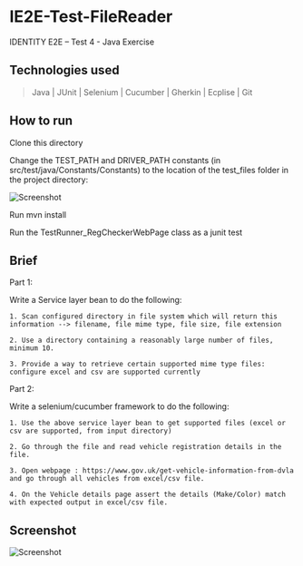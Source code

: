 # IE2E-Test-FileReader
IDENTITY E2E – Test 4 - Java Exercise

## Technologies used
> Java | JUnit | Selenium | Cucumber | Gherkin | Ecplise | Git

## How to run

Clone this directory

Change the TEST_PATH and DRIVER_PATH constants (in src/test/java/Constants/Constants) to the location of the test_files folder in the project directory:

![Screenshot](https://i.gyazo.com/f589e549c58c50aab532a515338f4555.png)

Run mvn install
    
Run the TestRunner_RegCheckerWebPage class as a junit test

## Brief
Part 1:

Write a Service layer bean to do the following:

    1. Scan configured directory in file system which will return this information --> filename, file mime type, file size, file extension

    2. Use a directory containing a reasonably large number of files, minimum 10.

    3. Provide a way to retrieve certain supported mime type files: configure excel and csv are supported currently

Part 2:

Write a selenium/cucumber framework to do the following:

    1. Use the above service layer bean to get supported files (excel or csv are supported, from input directory)

    2. Go through the file and read vehicle registration details in the file.

    3. Open webpage : https://www.gov.uk/get-vehicle-information-from-dvla and go through all vehicles from excel/csv file.

    4. On the Vehicle details page assert the details (Make/Color) match with expected output in excel/csv file.


## Screenshot
![Screenshot](https://i.gyazo.com/8c799b0598235b39a05c7f8121fee53b.png)
